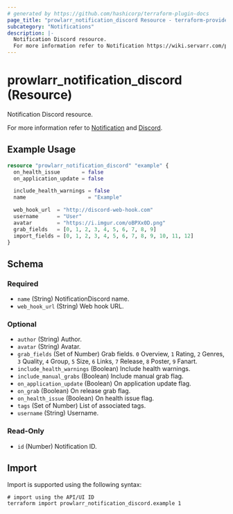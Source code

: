 ```yaml
---
# generated by https://github.com/hashicorp/terraform-plugin-docs
page_title: "prowlarr_notification_discord Resource - terraform-provider-prowlarr"
subcategory: "Notifications"
description: |-
  Notification Discord resource.
  For more information refer to Notification https://wiki.servarr.com/prowlarr/settings#connect and Discord https://wiki.servarr.com/prowlarr/supported#discord.
---
```


# prowlarr_notification_discord (Resource)

<!-- subcategory:Notifications -->Notification Discord resource.
For more information refer to [Notification](https://wiki.servarr.com/prowlarr/settings#connect) and [Discord](https://wiki.servarr.com/prowlarr/supported#discord).

## Example Usage

```terraform
resource "prowlarr_notification_discord" "example" {
  on_health_issue       = false
  on_application_update = false

  include_health_warnings = false
  name                    = "Example"

  web_hook_url  = "http://discord-web-hook.com"
  username      = "User"
  avatar        = "https://i.imgur.com/oBPXx0D.png"
  grab_fields   = [0, 1, 2, 3, 4, 5, 6, 7, 8, 9]
  import_fields = [0, 1, 2, 3, 4, 5, 6, 7, 8, 9, 10, 11, 12]
}
```

<!-- schema generated by tfplugindocs -->
## Schema

### Required

- `name` (String) NotificationDiscord name.
- `web_hook_url` (String) Web hook URL.

### Optional

- `author` (String) Author.
- `avatar` (String) Avatar.
- `grab_fields` (Set of Number) Grab fields. `0` Overview, `1` Rating, `2` Genres, `3` Quality, `4` Group, `5` Size, `6` Links, `7` Release, `8` Poster, `9` Fanart.
- `include_health_warnings` (Boolean) Include health warnings.
- `include_manual_grabs` (Boolean) Include manual grab flag.
- `on_application_update` (Boolean) On application update flag.
- `on_grab` (Boolean) On release grab flag.
- `on_health_issue` (Boolean) On health issue flag.
- `tags` (Set of Number) List of associated tags.
- `username` (String) Username.

### Read-Only

- `id` (Number) Notification ID.

## Import

Import is supported using the following syntax:

```shell
# import using the API/UI ID
terraform import prowlarr_notification_discord.example 1
```

